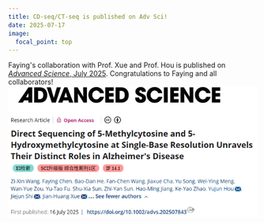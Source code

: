 ```yaml
---
title: CD-seq/CT-seq is published on Adv Sci!
date: 2025-07-17
image:
  focal_point: top
---
```

Faying's collaboration with Prof. Xue and Prof. Hou is published on [*Advanced Science*, July 2025](https://advanced.onlinelibrary.wiley.com/doi/10.1002/advs.202507843). Congratulations to Faying and all collaborators!
![alt](2025_CDseq.png)
